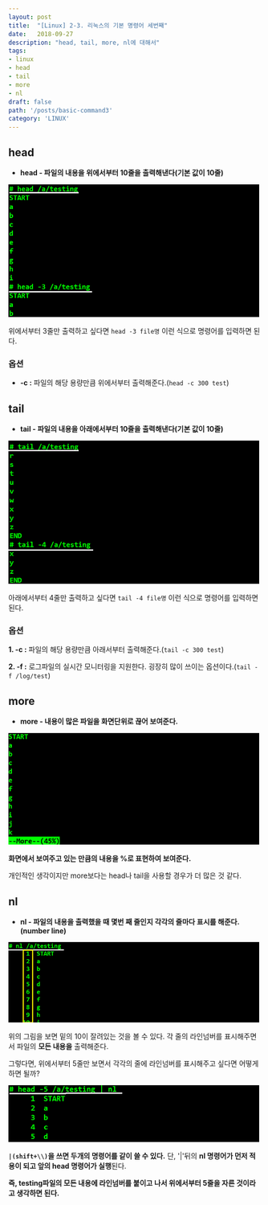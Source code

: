 ```yaml
---
layout: post
title:  "[Linux] 2-3. 리눅스의 기본 명령어 세번째"
date:   2018-09-27
description: "head, tail, more, nl에 대해서"
tags:
- linux
- head
- tail
- more
- nl
draft: false
path: '/posts/basic-command3'
category: 'LINUX'
---
```


## head



* **head - 파일의 내용을 위에서부터 10줄을 출력해낸다(기본 값이 10줄)**



![head](/assets/img/linux_head.png)



위에서부터 3줄만 출력하고 싶다면 `head -3 file명` 이런 식으로 명령어를 입력하면 된다.

### 옵션

* **-c :** 파일의 해당 용량만큼 위에서부터 출력해준다.(`head -c 300 test`)



## tail



* **tail - 파일의 내용을 아래에서부터 10줄을 출력해낸다(기본 값이 10줄)**



![tail](/assets/img/linux_tail.png)



아래에서부터 4줄만 출력하고 싶다면 `tail -4 file명` 이런 식으로 명령어를 입력하면 된다.

### 옵션

**1. -c :** 파일의 해당 용량만큼 아래서부터 출력해준다.(`tail -c 300 test`)

**2. -f :** 로그파일의 실시간 모니터링을 지원한다. 굉장히 많이 쓰이는 옵션이다.(`tail -f /log/test`)



## more



* **more - 내용이 많은 파일을 화면단위로 끊어 보여준다.**



![more](/assets/img/linux_more.png)
 


**화면에서 보여주고 있는 만큼의 내용을 %로 표현하여 보여준다.**

개인적인 생각이지만 more보다는 head나 tail을 사용할 경우가 더 많은 것 같다. 



## nl



* **nl - 파일의 내용을 출력했을 때 몇번 째 줄인지 각각의 줄마다 표시를 해준다.(number line)**



![nl](/assets/img/linux_nl1.png)



위의 그림을 보면 밑의 10이 잘려있는 것을 볼 수 있다. 각 줄의 라인넘버를 표시해주면서 파일의 **모든 내용을** 출력해준다.

그렇다면, 위에서부터 5줄만 보면서 각각의 줄에 라인넘버를 표시해주고 싶다면 어떻게 하면 될까?



![nl2](/assets/img/linux_nl2.png)



**`|(shift+\\)`을 쓰면 두개의 명령어를 같이 쓸 수 있다.**
단, '|'뒤의 **nl 명령어가 먼저 적용이 되고 앞의 head 명령어가 실행**된다.


**즉, testing파일의 모든 내용에 라인넘버를 붙이고 나서 위에서부터 5줄을 자른 것이라고 생각하면 된다.**
